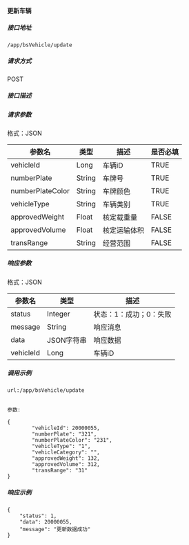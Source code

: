 #### 更新车辆

##### 接口地址

```
/app/bsVehicle/update
```

##### 请求方式

POST

##### 接口描述

##### 请求参数

格式：JSON

| 参数名 | 类型 | 描述 | 是否必填 |
| --- | --- | --- | --- |
| vehicleId| Long| 车辆iD |TRUE|
| numberPlate| String | 车牌号 | TRUE|
| numberPlateColor| String | 车牌颜色 | TRUE|
| vehicleType| String |  车辆类别  | TRUE|
| approvedWeight| Float| 核定载重量 | FALSE |
| approvedVolume| Float | 核定运输体积| FALSE |
| transRange| String | 经营范围 | FALSE |

##### 响应参数

格式：JSON

| 参数名 | 类型 | 描述 |
| --- | --- | --- |
| status| Integer | 状态：1：成功；0：失败 |
| message| String | 响应消息 |
| data| JSON字符串| 响应数据 |
| vehicleId| Long| 车辆iD |
##### 调用示例

```
url:/app/bsVehicle/update


参数:

{
        "vehicleId": 20000055,
        "numberPlate": "321",
        "numberPlateColor": "231",
        "vehicleType": "1",
        "vehicleCategory": "",
        "approvedWeight": 132,
        "approvedVolume": 312,
        "transRange": "31"
}
```



##### 响应示例

```
{
    "status": 1,
    "data": 20000055,
    "message": "更新数据成功"
}
```

